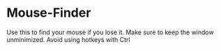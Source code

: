 # Mouse-Finder

Use this to find your mouse if you lose it. Make sure to keep the window unminimized. Avoid using hotkeys with Ctrl
